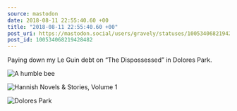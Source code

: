 ```yaml
---
source: mastodon
date: 2018-08-11 22:55:40.60 +00
title: "2018-08-11 22:55:40.60 +00"
post_uri: https://mastodon.social/users/gravely/statuses/100534068219428482
post_id: 100534068219428482
---
```

Paying down my Le Guin debt on “The Dispossessed” in Dolores Park.


![A humble bee](/images/5369157.jpeg)

![Hannish Novels & Stories, Volume 1](/images/5369158.jpeg)

![Dolores Park](/images/5369160.jpeg)

